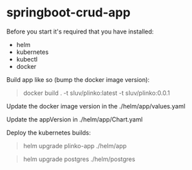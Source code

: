 # springboot-crud-app

Before you start it's required that you have installed:

- helm
- kubernetes
- kubectl
- docker

Build app like so (bump the docker image version):

> docker build . -t sIuv/plinko:latest -t sIuv/plinko:0.0.1

Update the docker image version in the ./helm/app/values.yaml

Update the appVersion in ./helm/app/Chart.yaml

Deploy the kubernetes builds:

> helm upgrade plinko-app ./helm/app

> helm upgrade postgres ./helm/postgres

